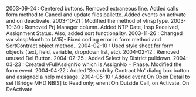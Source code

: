 2003-09-24 : Centered buttons. Removed extraneous line. Added calls form method to Cancel and update files pallette. Added events on activate and on deactivate.2003-10-21 : Modified the method of vInspType.2003-10-30 : Removed Prj Manager column.  Added NTP Date, Insp Received, Assignment Status.  Also, added sort functionality.2003-11-26 : Changed var vInspMonth to (A15)- Fixed coding error in form method and SortContract object method..2004-02-10 : Used style sheet for form objects (text, field, variable, dropdown list, etc).2004-02-12 : Removed unused Del Button.2004-02-25 : Added Select by District pulldown.2004-03-23 : Created vFullAssignNo which is AssignNo + Phase.  Modified the form event.2004-04-22 : Added 'Search by Contract No' dialog box button and assigned a help message.2004-05-10 : Added event On Open Detail to set [Bridge MHD NBIS] to Read only; enent  On Outside Call, on Activate, On DeActivate